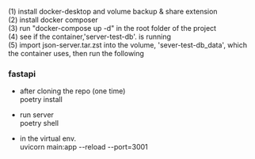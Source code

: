(1) install docker-desktop and volume backup & share extension  
(2) install docker composer  
(3) run "docker-compose up -d" in the root folder of the project  
(4) see if the container,'server-test-db'. is running  
(5) import json-server.tar.zst into the volume, 'sever-test-db_data', which the container uses, then run the following  

### fastapi  
- after cloning the repo (one time)  
poetry install  

- run server  
poetry shell  
- in the virtual env.  
uvicorn main:app --reload --port=3001